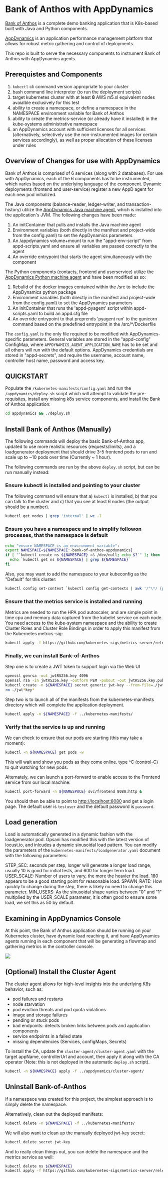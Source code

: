 # Bank of Anthos with AppDynamics

[Bank of Anthos](https://github.com/GoogleCloudPlatform/bank-of-anthos) is a complete demo banking application that is K8s-based built with Java and Python components. 

[AppDynamics](https://www.appdynamics.com/) is an application performance management platform that allows for robust metric gathering and control of deployments.

This repo is built to serve the necessary components to instrument Bank of Anthos with AppDynamics agents.

## Prerequistes and Components

1. `kubectl` cli command version appropriate to your cluster
2. bash command line interpreter (to run the deployment scripts)
3. target kubernetes cluster with at least **8** AWS m5.xl equivalent nodes avaialble exclusively for this test
4. ability to create a namespace, or define a namespace in the NAMESPACE environment variable for Bank of Anthos
5. ability to create the metrics-service (or already have it installed) in the kube-systems administrative namespace
6. an AppDynamics account with sufficient licenses for all services (alternatively, selectively use the non-instrumented images for certain services accordingly), as well as proper allocation of these licenses under rules

## Overview of Changes for use with AppDynamics

Bank of Anthos is comprised of 6 services (along with 2 databases). For use with AppDynamics, each of the 6 components has to be instrumented, which varies based on the underlying language of the component. Dynamic deployments (frontend and user-service) register a new AppD agent for each new pod initialized.

The Java components (balance-reader, ledger-writer, and transaction-history) utilize the [AppDynamics Java machine agent](https://docs.appdynamics.com/display/PRO21/Install+the+Java+Agent), which is installed into the application's JVM. The following changes have been made:

1. An initContainer that pulls and installs the Java machine agent 
2. Environment variables (both directly in the manifest and project-wide from the config.yaml) to set the AppDynamics parameters
3. An /appdynamics volume+mount to run the "appd-env-script" from appd-scripts.yaml and ensure all variables are passed correctly to the agent
4. An override entrypoint that starts the agent simultaneously with the component

The Python components (contacts, frontend and userservice) utilize the [AppDynamics Python machine agent](https://docs.appdynamics.com/display/PRO21/Python+Agent) and have been modified as so:

1. Rebulid of the docker images contained within the /src to include the AppDynamics python package
2. Environment variables (both directly in the manifest and project-wide from the config.yaml) to set the AppDynamics parameters
3. An initContainer that runs the 'appd-pyagent' script within appd-scripts.yaml to build an appd.cfg file
4. An override entrypoint to that preprends 'pyagent run' to the gunicorn command based on the predefined entrypoint in the /src/*/Dockerfile

The `config.yaml` is the only file required to be modified with AppDynamics-specific parameters. General variables are stored in the "appd-config" ConfigMap, where `APPDYNAMICS_AGENT_APPLICATION_NAME` has to be set and all others will run with the default options.
AppDynamics credentials are stored in "appd-secrets", and require the  username, account name, controller host name, password and access key. 

## QUICKSTART

Populate the `/kubernetes-manifests/config.yaml` and run the `/appdynamics/deploy.sh` script which will attempt to validate the pre-requisites, install any missing k8s service components, and install the Bank of Anthos application:

```sh
cd appdynamics && ./deploy.sh
```

## Install Bank of Anthos (Manually)

The following commands will deploy the basic Bank-of-Anthos app, updated to use more realistic resources (requests/limits), and a loadgenerator deployment that should drive 3-5 frontend pods to run and scale up to ~10 pods over time (Currently ~ 1 hour).

The following commands are run by the above `deploy.sh` script, but can be run manually instead:

### Ensure kubectl is installed and pointing to your cluster

The following command will ensure that a) `kubectl` is installed, b) that you can talk to the cluster and c) that you see at least 6 nodes (the output should be a number).

```sh
kubectl get nodes | grep 'internal' | wc -l
```

### Ensure you have a namespace and to simplify followon processes, that the namespace is default

```sh
echo "ensure NAMESPACE is an environment variable":
export NAMESPACE=${NAMESPACE:-bank-of-anthos-appdynamics}
if [ "`kubectl create ns ${NAMESPACE} >& /dev/null; echo $?`" ]; then
  echo `kubectl get ns ${NAMESPACE} | grep ${NAMESPACE}`
fi
```

Also, you may want to add the namespace to your kubeconfig as the "Default" for this cluster:

```sh
kubectl config set-context `kubectl config get-contexts | awk '/^\*/ {print $2}'` --namespace ${NAMESPACE}
```

### Ensure that the metrics service is installed and running

Metrics are needed to run the HPA pod autoscaler, and are simple point in time cpu and memory data captured from 
the kubelet service on each node. You need access to the kube-system namespace and the ability to create Cluster Roles and Cluster Role Bindings in order to apply this manifest from the Kubernetes metrics-sig:

```sh
kubectl apply -f https://github.com/kubernetes-sigs/metrics-server/releases/latest/download/components.yaml
```

### Finally, we can install Bank-of-Anthos

Step one is to create a JWT token to support login via the Web UI

```sh
openssl genrsa -out jwtRS256.key 4096
openssl rsa -in jwtRS256.key -outform PEM -pubout -out jwtRS256.key.pub
kubectl create -n ${NAMESPACE} secret generic jwt-key --from-file=./jwtRS256.key --from-file=./jwtRS256.key.pub
rm ./jwt*key*
```

Step two is to launch all of the manifests from the kubernetes-manifests directory which will complete the application deployment.

```sh
kubectl apply -n ${NAMESPACE} -f ../kubernetes-manifests/
```

### Verify that the service is up and running

We can check to ensure that our pods are starting (this may take a moment):

```sh
kubectl -n ${NAMESPACE} get pods -w
```

This will wait and show you pods as they come online.  type ^C (control-C) to quit watching for new pods.

Alternately, we can launch a port-forward to enable access to the Frontend service from our local machine:

```sh
kubectl port-forward -n ${NAMESPACE} svc/frontend 8080:http &
```

You should then be able to point to [http://localhost:8080](http://localhost:8080) and get a login page.  The default user is `testuser` and the default password is `password`.

## Load generation

Load is automatically generated in a dynamic fashion with the loadgenerator pod.  Opsani has modified
this with the latest version of locust.io, and inlcudes a dynamic sinusoidal load pattern.  You can modify the
parameters of the `kubernetes-manifests/loadgenerator.yaml` document with the following parameters:

  STEP_SEC: seconds per step, longer will generate a longer load range, usually 10 is good for initial tests, and 600 for longer term load.
  USER_SCALE:  Number of users to vary, the more the heavier the load.  180 appears to be a good starting point for reasonable load.
  SPAWN_RATE: How quickly to change during the step, there is likely no need to change this parameter.
  MIN_USERS: As the sinusoidal shape varies between "0" and "1" multiplied by the USER_SCALE parameter, it is often good to ensure some load, we set this as 50 by default.

## Examining in AppDynamics Console

At this point, the Bank of Anthos application should be running on your Kubernetes cluster, have dynamic load reaching it, and have AppDynamics agents running in each component that will be generating a flowmap and gathering metrics in the controller console.

![](static/flowmap.png)

## (Optional) Install the Cluster Agent

The cluster agent allows for high-level insights into the underlying K8s behavior, such as:
- pod failures and restarts
- node starvation
- pod eviction threats and pod quota violations
- image and storage failures
- pending or stuck pods
- bad endpoints: detects broken links between pods and application components
- service endpoints in a failed state
- missing dependencies (Services, configMaps, Secrets)

To install the CA, update the `cluster-agent/cluster-agent.yaml` with the target appName, controllerUrl and account, then apply it along with the CA operator (Note: this is not deployed in the automatic `deploy.sh` script).

```sh
kubectl -n ${NAMESPACE} apply -f ../appdynamics/cluster-agent/ 
```

## Uninstall Bank-of-Anthos

If a namespace was created for this project, the simplest approach is to simply delete the namespace.

Alternatively, clean out the deployed manifests:

```sh
kubectl delete -n ${NAMESPACE} -f ../kubernetes-manifests/
```

We will also want to clean up the manually deployed jwt-key secret:

```sh
kubectl delete secret jwt-key
```

And to really clean things out, you can delete the namespace and the metrics service as well:

```sh
kubectl delete ns ${NAMESPACE}
kubectl apply -f https://github.com/kubernetes-sigs/metrics-server/releases/latest/download/components.yaml
```
